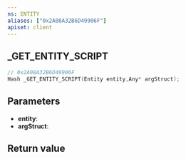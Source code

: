```yaml
---
ns: ENTITY
aliases: ["0x2A08A32B6D49906F"]
apiset: client
---
```

## _GET_ENTITY_SCRIPT

```c
// 0x2A08A32B6D49906F
Hash _GET_ENTITY_SCRIPT(Entity entity,Any* argStruct);
```


## Parameters
* **entity**:
* **argStruct**:

## Return value